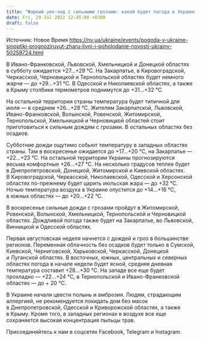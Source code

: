 ```yaml
---
title: "Жаркий уик-энд с сильными грозами: какой будет погода в Украине в последние выходные июля"
date: Fri, 29 Jul 2022 12:45:00 +0300
draft: false
---
```

Источник: Новое Время https://nv.ua/ukraine/events/pogoda-v-ukraine-sinoptiki-prognoziruyut-zharu-livni-i-poholodanie-novosti-ukrainy-50259724.html


В Ивано-Франковской, Львовской, Хмельницкой и Донецкой областях в субботу ожидается +27…+29 °С. На Закарпатье, в Кировоградской, Черкасской, Черновицкой и Тернопольской областях будет немного жарче — до +29…+31 °С. В Одесской и Николаевской областях, а также в Крыму столбики термометров поднимутся до +31…+32 °С.

На остальной территории страны температура будет типичной для июля — в среднем +26…+28 °С. Жителям Закарпатской, Львовской, Ивано-Франковской, Волынской, Ровенской, Житомирской, Тернопольской, Хмельницкой и Черновицкой областей стоит приготовиться к сильным дождям с грозами. В остальных областях без осадков.

Субботние дожди ощутимо собьют температуру в западных областях страны. Там в воскресенье ожидается до +17…+20 °С, на Закарпатье — +22…+23 °С. На остальной территории Украины прогнозируются весьма комфортные +26…+27 °С. На несколько градусов теплее будет в Днепропетровской, Донецкой, Житомирской и Киевской областях. В Кировоградской, Черкасской, Николаевской, Одесской и Херсонской областях по-прежнему будет царить июльская жара — до +32 °С. Ночью температура воздуха в Украине опустится до +14…+16 °С, в южных областях — до +20…+22 °С.

В воскресенье сильные дожди с грозами пройдут в Житомирской, Ровенской, Волынской, Хмельницкой, Тернопольской и Черновицкой областях. Дождливой погода также будет на Закарпатье, во Львовской, Винницкой и Одесской областях.

Первая августовская неделя начнется с дождей и гроз в большинстве регионов. Переменная облачность без осадков будет только в Сумской, Киевской, Черниговской, Харьковской, Черкасской, Донецкой и Луганской областях. В восточных, южных, центральных и северных областях погода в начале недели будет ясной, средняя дневная температура составит +28…+30 °С. На западе все еще будет прохладно — +22…+24 °С, в Тернопольской и Ивано-Франковской областях — до + 20 °C.

В Украине начали цвести полынь и амброзия. Людям, страдающим аллергией, не рекомендуется покидать дом без масок в Днепропетровской, Одесской и Криворожской областях, а также в Крыму. Кроме того, в западных регионах в воздухе все еще сохраняется высокая концентрация пыльцы трав.

Присоединяйтесь к нам в соцсетях Facebook, Telegram и Instagram.
